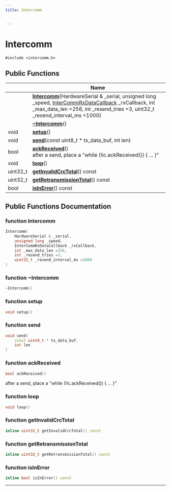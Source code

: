 ```yaml
---
title: Intercomm


---
```


# Intercomm






`#include <intercomm.h>`















## Public Functions

|                | Name           |
| -------------- | -------------- |
|  | **[Intercomm](https://github.com/devel0/iot-serial-intercomm/tree/main/data/api/Classes/class_intercomm.md#function-intercomm)**(HardwareSerial & _serial, unsigned long _speed, [InterCommRxDataCallback](https://github.com/devel0/iot-serial-intercomm/tree/main/data/api/Files/intercomm_8h.md#typedef-intercommrxdatacallback) _rxCallback, int _max_data_len =256, int _resend_tries =3, uint32_t _resend_interval_ms =1000)  |
|  | **[~Intercomm](https://github.com/devel0/iot-serial-intercomm/tree/main/data/api/Classes/class_intercomm.md#function-~intercomm)**()  |
| void | **[setup](https://github.com/devel0/iot-serial-intercomm/tree/main/data/api/Classes/class_intercomm.md#function-setup)**()  |
| void | **[send](https://github.com/devel0/iot-serial-intercomm/tree/main/data/api/Classes/class_intercomm.md#function-send)**(const uint8_t * tx_data_buf, int len)  |
| bool | **[ackReceived](https://github.com/devel0/iot-serial-intercomm/tree/main/data/api/Classes/class_intercomm.md#function-ackreceived)**() <br>after a send, place a "while (!ic.ackReceived()) { ... }"  |
| void | **[loop](https://github.com/devel0/iot-serial-intercomm/tree/main/data/api/Classes/class_intercomm.md#function-loop)**()  |
| uint32_t | **[getInvalidCrcTotal](https://github.com/devel0/iot-serial-intercomm/tree/main/data/api/Classes/class_intercomm.md#function-getinvalidcrctotal)**() const  |
| uint32_t | **[getRetransmissionTotal](https://github.com/devel0/iot-serial-intercomm/tree/main/data/api/Classes/class_intercomm.md#function-getretransmissiontotal)**() const  |
| bool | **[isInError](https://github.com/devel0/iot-serial-intercomm/tree/main/data/api/Classes/class_intercomm.md#function-isinerror)**() const  |





















## Public Functions Documentation

### function Intercomm

```cpp
Intercomm(
    HardwareSerial & _serial,
    unsigned long _speed,
    InterCommRxDataCallback _rxCallback,
    int _max_data_len =256,
    int _resend_tries =3,
    uint32_t _resend_interval_ms =1000
)
```





























### function ~Intercomm

```cpp
~Intercomm()
```





























### function setup

```cpp
void setup()
```





























### function send

```cpp
void send(
    const uint8_t * tx_data_buf,
    int len
)
```





























### function ackReceived

```cpp
bool ackReceived()
```

after a send, place a "while (!ic.ackReceived()) { ... }" 




























### function loop

```cpp
void loop()
```





























### function getInvalidCrcTotal

```cpp
inline uint32_t getInvalidCrcTotal() const
```





























### function getRetransmissionTotal

```cpp
inline uint32_t getRetransmissionTotal() const
```





























### function isInError

```cpp
inline bool isInError() const
```





































-------------------------------

